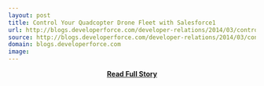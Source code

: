 ```yaml
---
layout: post
title: Control Your Quadcopter Drone Fleet with Salesforce1
url: http://blogs.developerforce.com/developer-relations/2014/03/control-your-quadcopter-drone-fleet-with-salesforce1.html
source: http://blogs.developerforce.com/developer-relations/2014/03/control-your-quadcopter-drone-fleet-with-salesforce1.html
domain: blogs.developerforce.com
image: 
---
```


<p></p>
<center><p><a href="http://blogs.developerforce.com/developer-relations/2014/03/control-your-quadcopter-drone-fleet-with-salesforce1.html" style='padding:25px; font-sze:18px; font-weight: bold;'>Read Full Story</a></p></center>
